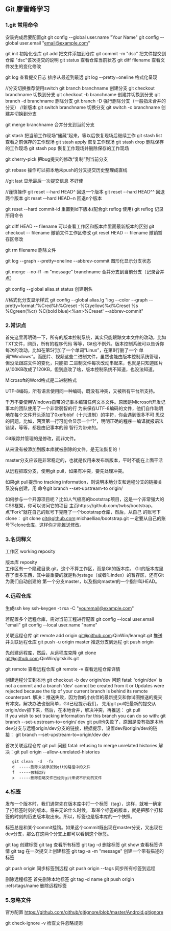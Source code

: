 ## Git 廖雪峰学习

### 1.git 常用命令
  
  安装完成后要配置git
  git config --global user.name "Your Name"
  git config --global user.email "email@example.com"
  
  git  init 初始化仓库
  git  add   把文件添加到仓库
  git  commit -m "dsc"  把文件提交到仓库  "dsc"该次提交的说明
  git  status 查看仓库当前状态
  git  diff   filename 查看文件发生的变化修改
  
  git  log  查看提交日志  排序从最近到最远
  git  log --pretty=oneline  格式化呈现 
  
  //分支切换推荐使用switch
  git branch branchname 创建分支
  git checkout branchname 切换到分支
  git checkout -b branchname  创建并切换到分支
  git branch -d branchname 删除分支
  git branch -D <name>  强行删除分支（一般指未合并的分支）
  //新版本
  git switch branchname 切换分支
  git switch -c branchname 创建并切换到分支
  
  git merge branchname 合并分支到当前分支
  
  git stash 把当前工作现场“储藏”起来，等以后恢复现场后继续工作
  git stash list 查看之前保存的工作现场
  git stash apply  恢复工作现场 
  git stash drop   删除保存的工作现场
  git stash pop   恢复工作现场并删除保存的工作现场
  
  git cherry-pick <commit> 把bug提交的修改“复制”到当前分支
  
  git rebase  操作可以把本地未push的分叉提交历史整理成直线
  
  //git last 显示最后一次提交信息 不好使
  
  //谨慎操作
  git  reset --hard HEAD^  回退一个版本
  git  reset --hard HEAD^^ 回退两个版本
  git  reset --hard HEAD~n  回退n个版本
  
  git  reset --hard commit-id  重置到id下版本(配合git  reflog 使用)
  git reflog  记录所用命令
  
  git diff HEAD -- filename 可以查看工作区和版本库里面最新版本的区别
  git checkout -- filename  撤销文件工作区修改 
  git reset HEAD -- filename 撤销暂存区修改
  
  git rm filename  删除文件
  
  
  git log --graph --pretty=oneline --abbrev-commit  图形化显示分支状态
  
  git merge --no-ff -m "message" branchname  合并分支到当前分支（记录合并点）
  
  git config --global alias.st status 创建别名
  
  //格式化分支显示样式
  git config --global alias.lg "log --color --graph --pretty=format:'%Cred%h%Creset -%C(yellow)%d%Creset %s %Cgreen(%cr) %C(bold blue)<%an>%Creset' --abbrev-commit"
  
### 2.常识点
首先这里再明确一下，所有的版本控制系统，其实只能跟踪文本文件的改动，比如TXT文件，网页，所有的程序代码
等等，Git也不例外。版本控制系统可以告诉你每次的改动，比如在第5行加了一个单词“Linux”，在第8行删了一个
单词“Windows”。而图片、视频这些二进制文件，虽然也能由版本控制系统管理，但没法跟踪文件的变化，只能把
二进制文件每次改动串起来，也就是只知道图片从100KB改成了120KB，但到底改了啥，版本控制系统不知道，也没法知道。

Microsoft的Word格式是二进制格式

UTF-8编码，所有语言使用同一种编码，既没有冲突，又被所有平台所支持。

千万不要使用Windows自带的记事本编辑任何文本文件。原因是Microsoft开发记事本的团队使用了一个非常弱智的行
为来保存UTF-8编码的文件，他们自作聪明地在每个文件开头添加了0xefbbbf（十六进制）的字符，你会遇到很多不可
思议的问题，比如，网页第一行可能会显示一个“?”，明明正确的程序一编译就报语法错误，等等，都是由记事本的弱
智行为带来的。  

Git跟踪并管理的是修改，而非文件。

从来没有被添加到版本库就被删除的文件，是无法恢复的！

master分支应该是非常稳定的，也就是仅用来发布新版本，平时不能在上面干活

从远程抓取分支，使用git pull，如果有冲突，要先处理冲突。

如果git pull提示no tracking information，则说明本地分支和远程分支的链接关系没有创建，用
命令git branch --set-upstream-to <branch-name> origin/<branch-name>

如何参与一个开源项目呢？比如人气极高的bootstrap项目，这是一个非常强大的CSS框架，你可以访问它的项目
主页https://github.com/twbs/bootstrap，点“Fork”就在自己的账号下克隆了一个bootstrap仓库，然后，从自己
的账号下clone：
git clone git@github.com:michaelliao/bootstrap.git
一定要从自己的账号下clone仓库，这样你才能推送修改。

### 3.名词释义

工作区 working reposity

版本库  reposity  
工作区有一个隐藏目录.git，这个不算工作区，而是Git的版本库。
Git的版本库里存了很多东西，其中最重要的就是称为stage（或者叫index）的暂存区，还有Git为我们自动创建的
第一个分支master，以及指向master的一个指针叫HEAD。

### 4.远程仓库
 生成ssh key
 ssh-keygen -t rsa -C "youremail@example.com"
 
 若配置多个远程仓库，需对当前工程进行配置
 git config --local user.email "email"
 git config --local user.name  "name"
 
 关联远程仓库
 git remote add origin git@github.com:QinWin/learngit.git
 推送并关联远程仓库
 git push -u origin master
 推送分支到远程
 git push origin <name> 
 
 先创建远程库，然后，从远程库克隆
 git clone git@github.com:QinWin/gitskills.git
 
 git remote 查看远程仓库
 git remote -v 查看远程仓库详情
 
 创建远程分支到本地
 git checkout -b dev origin/dev
 问题
 fatal: 'origin/dev' is not a commit and a branch 'dev' cannot be created from it
  or Updates were rejected because the tip of your current branch is behind
 its remote counterpart.
 解决：推送失败，因为你的小伙伴的最新提交和你试图推送的提交有冲突，解决办法也很简单，Git已经提示我们，
 先用git pull把最新的提交从origin/dev抓下来，然后，在本地合并，解决冲突，再推送：
 git pull  
 If you wish to set tracking information for this branch you can do so with:
 git branch --set-upstream-to=origin/<branch> dev
 git pull也失败了，原因是没有指定本地dev分支与远程origin/dev分支的链接，根据提示，设置dev和origin/dev的链接：
 git branch --set-upstream-to=origin/dev dev
 
 首次关联远程仓库 git pull
 问题
 fatal: refusing to merge unrelated histories
 解决：git pull origin <branch name> --allow-unrelated-histories
       
       git clean  -d  -fx
       d  -----删除未被添加到git的路径中的文件
       f  -----强制运行
       x  -----删除忽略文件已经对git来说不识别的文件
### 4.标签
发布一个版本时，我们通常先在版本库中打一个标签（tag），这样，就唯一确定了打标签时刻的版本。将来无论什么时候，
取某个标签的版本，就是把那个打标签的时刻的历史版本取出来。所以，标签也是版本库的一个快照。

标签总是和某个commit挂钩。如果这个commit既出现在master分支，又出现在dev分支，那么在这两个分支上都可以看到这个标签。

git tag <name> 创建标签
git tag   查看所有标签
git tag -d <name> 删除标签
git show <name> 查看标签详情
git tag <name> <commit-id> 在一次提交上创建标签
git tag -a <name> -m "message" <commit-id>  创建一个带有描述的标签

git push origin <name> 同步标签到远程
git push origin --tags  同步所有标签到远程

删除远程标签 首先删除本地标签
git tag -d name
git push origin :refs/tags/name  删除远程标签

### 5.忽略文件
官方配置
https://github.com/github/gitignore/blob/master/Android.gitignore

git check-ignore -v <filename> 检查文件忽略规则
